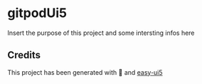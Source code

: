 # gitpodUi5
Insert the purpose of this project and some intersting infos here


## Credits
This project has been generated with 💙 and [easy-ui5](https://github.com/SAP)
